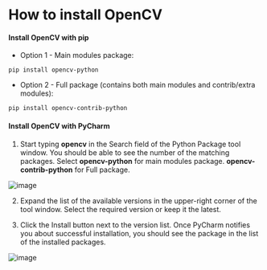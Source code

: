 # How to install OpenCV

#### Install OpenCV with pip

* Option 1 - Main modules package:
```
pip install opencv-python
```

* Option 2 - Full package (contains both main modules and contrib/extra modules):
```
pip install opencv-contrib-python
```

#### Install OpenCV with PyCharm
1. Start typing **opencv** in the Search field of the Python Package tool window. You should be able to see the number of the matching packages. Select **opencv-python** for main modules package. **opencv-contrib-python** for Full package.

![image](https://user-images.githubusercontent.com/38079632/190519900-d1cc70df-d4b8-4304-86b6-e90a241c3632.png)

2. Expand the list of the available versions in the upper-right corner of the tool window. Select the required version or keep it the latest.

3. Click the Install button next to the version list. Once PyCharm notifies you about successful installation, you should see the package in the list of the installed packages.

![image](https://user-images.githubusercontent.com/38079632/190520036-bc9608b1-25cb-40c1-a7e5-d6385617a2e0.png)
